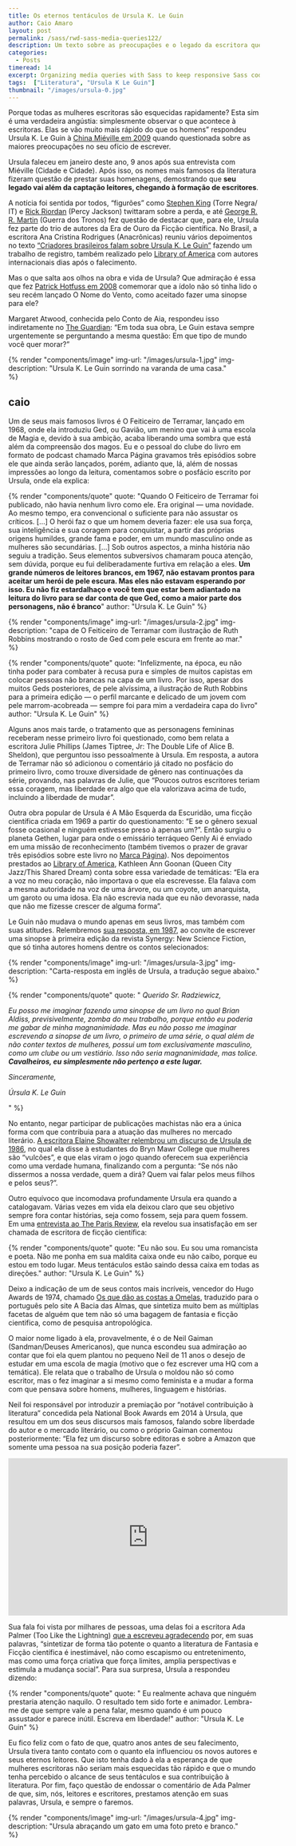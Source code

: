 ```yaml
---
title: Os eternos tentáculos de Ursula K. Le Guin
author: Caio Amaro
layout: post
permalink: /sass/rwd-sass-media-queries122/
description: Um texto sobre as preocupações e o legado da escritora que criou escritores
categories:
  - Posts
timeread: 14
excerpt: Organizing media queries with Sass to keep responsive Sass code clean and maintainable.
tags:  ["Literatura", "Ursula K Le Guin"]
thumbnail: "/images/ursula-0.jpg"
---
```


Porque todas as mulheres escritoras são esquecidas rapidamente? Esta sim é uma verdadeira angústia: simplesmente observar o que acontece à escritoras. Elas se vão muito mais rápido do que os homens” respondeu Ursula K. Le Guin à [China Miéville em 2009](https://www.bbc.co.uk/programmes/b00j3xd5) quando questionada sobre as maiores preocupações no seu ofício de escrever.

Ursula faleceu em janeiro deste ano, 9 anos após sua entrevista com Miéville (Cidade e Cidade). Após isso, os nomes mais famosos da literatura fizeram questão de prestar suas homenagens, demostrando que **seu legado vai além da captação leitores, chegando à formação de escritores**.

A notícia foi sentida por todos, “figurões” como [Stephen King](https://twitter.com/stephenking/status/955939239857967105) (Torre Negra/ IT) e [Rick Riordan](https://twitter.com/camphalfblood/status/955938190455660544) (Percy Jackson) twittaram sobre a perda, e até [George R. R. Martin](https://grrm.livejournal.com/561669.html) (Guerra dos Tronos) fez questão de destacar que, para ele, Ursula fez parte do trio de autores da Era de Ouro da Ficção científica. No Brasil, a escritora Ana Cristina Rodrigues (Anacrônicas) reuniu vários depoimentos no texto [“Criadores brasileiros falam sobre Ursula K. Le Guin”](https://medium.com/especulativa/criadores-brasileiros-falam-sobre-ursula-k-le-guin-18cb6ba5b43a) fazendo um trabalho de registro, também realizado pelo [Library of America](https://www.loa.org/news-and-views/1375-fellow-writers-remember-ursula-k-le-guin-1929-2018) com autores internacionais dias após o falecimento.

Mas o que salta aos olhos na obra e vida de Ursula? Que admiração é essa que fez [Patrick Hotfuss em 2008](https://blog.patrickrothfuss.com/2008/02/ursula-k-le-guin/) comemorar que a ídolo não só tinha lido o seu recém lançado O Nome do Vento, como aceitado fazer uma sinopse para ele?

Margaret Atwood, conhecida pelo Conto de Aia, respondeu isso indiretamente no [The Guardian](https://www.theguardian.com/books/2018/jan/24/ursula-k-le-guin-margaret-atwood-tribute): “Em toda sua obra, Le Guin estava sempre urgentemente se perguntando a mesma questão: Em que tipo de mundo você quer morar?”

{% render "components/image" 
img-url: "/images/ursula-1.jpg"
img-description: "Ursula K. Le Guin sorrindo na varanda de uma casa."  
%}

## caio
Um de seus mais famosos livros é O Feiticeiro de Terramar, lançado em 1968, onde ela introduziu Ged, ou Gavião, um menino que vai à uma escola de Magia e, devido à sua ambição, acaba liberando uma sombra que está além da compreensão dos magos. Eu e o pessoal do clube do livro em formato de podcast chamado Marca Página gravamos três episódios sobre ele que ainda serão lançados, porém, adianto que, lá, além de nossas impressões ao longo da leitura, comentamos sobre o posfácio escrito por Ursula, onde ela explica:

{% render "components/quote" 
quote: "Quando O Feiticeiro de Terramar foi publicado, não havia nenhum livro como ele. Era original — uma novidade. Ao mesmo tempo, era convencional o suficiente para não assustar os críticos. […] O herói faz o que um homem deveria fazer: ele usa sua força, sua inteligência e sua coragem para conquistar, a partir das próprias origens humildes, grande fama e poder, em um mundo masculino onde as mulheres são secundárias. […] Sob outros aspectos, a minha história não seguiu a tradição. Seus elementos subversivos chamaram pouca atenção, sem dúvida, porque eu fui deliberadamente furtiva em relação a eles. <strong>Um grande números de leitores brancos, em 1967, não estavam prontos para aceitar um herói de pele escura. Mas eles não estavam esperando por isso. Eu não fiz estardalhaço e você tem que estar bem adiantado na leitura do livro para se dar conta de que Ged, como a maior parte dos personagens, não é branco</strong>" 
author: "Ursula K. Le Guin" 
%}

{% render "components/image" 
img-url: "/images/ursula-2.jpg"
img-description: "capa de O Feiticeiro de Terramar com ilustração de Ruth Robbins mostrando o rosto de Ged com pele escura em frente ao mar."  
%}

{% render "components/quote" 
quote: "Infelizmente, na época, eu não tinha poder para combater à recusa pura e simples de muitos capistas em colocar pessoas não brancas na capa de um livro. Por isso, apesar dos muitos Geds posteriores, de pele alvíssima, a ilustração de Ruth Robbins para a primeira edição — o perfil marcante e delicado de um jovem com pele marrom-acobreada — sempre foi para mim a verdadeira capa do livro" 
author: "Ursula K. Le Guin" 
%}

Alguns anos mais tarde, o tratamento que as personagens femininas receberam nesse primeiro livro foi questionado, como bem relata a escritora Julie Phillips (James Tiptree, Jr: The Double Life of Alice B. Sheldon), que perguntou isso pessoalmente à Ursula. Em resposta, a autora de Terramar não só adicionou o comentário já citado no posfácio do primeiro livro, como trouxe diversidade de gênero nas continuações da série, provando, nas palavras de Julie, que “Poucos outros escritores teriam essa coragem, mas liberdade era algo que ela valorizava acima de tudo, incluindo a liberdade de mudar”.

Outra obra popular de Ursula é A Mão Esquerda da Escuridão, uma ficção científica criada em 1969 a partir do questionamento: “E se o gênero sexual fosse ocasional e ninguém estivesse preso à apenas um?”. Então surgiu o planeta Gethen, lugar para onde o emissário terráqueo Genly Ai é enviado em uma missão de reconhecimento (também tivemos o prazer de gravar três episódios sobre este livro no [Marca Página](http://marcapagina.net/04a-a-mao-esquerda-da-escuridao-julgando-pela-capa/)). Nos depoimentos prestados ao [Library of America](https://www.loa.org/news-and-views/1375-fellow-writers-remember-ursula-k-le-guin-1929-2018), Kathleen Ann Goonan (Queen City Jazz/This Shared Dream) conta sobre essa variedade de temáticas: “Ela era a voz no meu coração, não importava o que ela escrevesse. Ela falava com a mesma autoridade na voz de uma árvore, ou um coyote, um anarquista, um garoto ou uma idosa. Ela não escrevia nada que eu não devorasse, nada que não me fizesse crescer de alguma forma”.

Le Guin não mudava o mundo apenas em seus livros, mas também com suas atitudes. Relembremos [sua resposta, em 1987](http://www.lettersofnote.com/2015/10/gentlemen-i-just-dont-belong-here.html), ao convite de escrever uma sinopse à primeira edição da revista Synergy: New Science Fiction, que só tinha autores homens dentre os contos selecionados:

{% render "components/image" 
img-url: "/images/ursula-3.jpg"
img-description: "Carta-resposta em inglês de Ursula, a tradução segue abaixo."  
%}

{% render "components/quote" 
quote: "<i>
Querido Sr. Radziewicz,
<p>Eu posso me imaginar fazendo uma sinopse de um livro no qual Brian Aldiss, previsivelmente, zomba do meu trabalho, porque então eu poderia me gabar de minha magnanimidade. Mas eu não posso me imaginar escrevendo a sinopse de um livro, o primeiro de uma série, o qual além de não conter textos de mulheres, possui um tom exclusivamente masculino, como um clube ou um vestiário. Isso não seria magnanimidade, mas tolice. <strong>Cavalheiros, eu simplesmente não pertenço a este lugar.</strong></p>
<p>Sinceramente, </p>
<p>Úrsula K. Le Guin</p>
</i>" 
%}


No entanto, negar participar de publicações machistas não era a única forma com que contribuia para a atuação das mulheres no mercado literário. [A escritora Elaine Showalter relembrou um discurso de Ursula de 1986](https://www.loa.org/news-and-views/1375-fellow-writers-remember-ursula-k-le-guin-1929-2018), no qual ela disse à estudantes do Bryn Mawr College que mulheres são “vulcões”, e que elas viram o jogo quando oferecem sua experiência como uma verdade humana, finalizando com a pergunta: “Se nós não dissermos a nossa verdade, quem a dirá? Quem vai falar pelos meus filhos e pelos seus?”.

Outro equívoco que incomodava profundamente Ursula era quando a catalogavam. Várias vezes em vida ela deixou claro que seu objetivo sempre fora contar histórias, seja como fossem, seja para quem fossem. Em uma [entrevista ao The Paris Review](https://www.theparisreview.org/interviews/6253/ursula-k-le-guin-the-art-of-fiction-no-221-ursula-k-le-guin), ela revelou sua insatisfação em ser chamada de escritora de ficção científica:

{% render "components/quote" 
quote: "Eu não sou. Eu sou uma romancista e poeta. Não me ponha em sua maldita caixa onde eu não caibo, porque eu estou em todo lugar. Meus tentáculos estão saindo dessa caixa em todas as direções." 
author: "Ursula K. Le Guin" 
%}


Deixo a indicação de um de seus contos mais incríveis, vencedor do Hugo Awards de 1974, chamado [Os que dão as costas a Omelas](http://www.baciadasalmas.com/os-que-dao-as-costas-a-omelas/), traduzido para o português pelo site A Bacia das Almas, que sintetiza muito bem as múltiplas facetas de alguém que tem não só uma bagagem de fantasia e ficção cientifica, como de pesquisa antropológica.

O maior nome ligado à ela, provavelmente, é o de Neil Gaiman (Sandman/Deuses Americanos), que nunca escondeu sua admiração ao contar que foi ela quem plantou no pequeno Neil de 11 anos o desejo de estudar em uma escola de magia (motivo que o fez escrever uma HQ com a temática). Ele relata que o trabalho de Ursula o moldou não só como escritor, mas o fez imaginar a si mesmo como feminista e a mudar a forma com que pensava sobre homens, mulheres, linguagem e histórias.

Neil foi responsável por introduzir a premiação por “notável contribuição à literatura” concedida pela National Book Awards em 2014 à Ursula, que resultou em um dos seus discursos mais famosos, falando sobre liberdade do autor e o mercado literário, ou como o próprio Gaiman comentou posteriormente: “Ela fez um discurso sobre editoras e sobre a Amazon que somente uma pessoa na sua posição poderia fazer”.

<iframe width="560" height="315" src="https://www.youtube.com/embed/5PI1xwT2-74?si=tdeeIowhQ8lMMifi" title="YouTube video player" frameborder="0" allow="accelerometer; autoplay; clipboard-write; encrypted-media; gyroscope; picture-in-picture; web-share" referrerpolicy="strict-origin-when-cross-origin" allowfullscreen></iframe>

Sua fala foi vista por milhares de pessoas, uma delas foi a escritora Ada Palmer (Too Like the Lightning) [que a escreveu agradecendo](https://www.loa.org/news-and-views/1375-fellow-writers-remember-ursula-k-le-guin-1929-2018) por, em suas palavras, “sintetizar de forma tão potente o quanto a literatura de Fantasia e Ficção científica é inestimável, não como escapismo ou entretenimento, mas como uma força criativa que força limites, amplia perspectivas e estimula a mudança social”. Para sua surpresa, Ursula a respondeu dizendo:

{% render "components/quote" 
quote: " Eu realmente achava que ninguém prestaria atenção naquilo. O resultado tem sido forte e animador. Lembra-me de que sempre vale a pena falar, mesmo quando é um pouco assustador e parece inútil. Escreva em liberdade!" 
author: "Ursula K. Le Guin" 
%}

Eu fico feliz com o fato de que, quatro anos antes de seu falecimento, Ursula tivera tanto contato com o quanto ela influenciou os novos autores e seus eternos leitores. Que isto tenha dado à ela a esperança de que mulheres escritoras não seriam mais esquecidas tão rápido e que o mundo tenha percebido o alcance de seus tentáculos e sua contribuição à literatura. Por fim, faço questão de endossar o comentário de Ada Palmer de que, sim, nós, leitores e escritores, prestamos atenção em suas palavras, Ursula, e sempre o faremos.


{% render "components/image" 
img-url: "/images/ursula-4.jpg"
img-description: "Ursula abraçando um gato em uma foto preto e branco."  
%}
